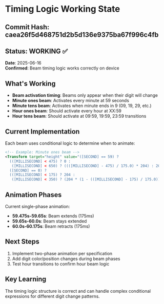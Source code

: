 # Timing Logic Working State

## Commit Hash: caea26f5d468751d2b5d136e9375ba67f996c4fb

## Status: WORKING ✅
**Date**: 2025-06-16  
**Confirmed**: Beam timing logic works correctly on device

## What's Working
- **Beam activation timing**: Beams only appear when their digit will change
- **Minute ones beam**: Activates every minute at 59 seconds
- **Minute tens beam**: Activates when minute ends in 9 (09, 19, 29, etc.)
- **Hour ones beam**: Should activate every hour at XX:59
- **Hour tens beam**: Should activate at 09:59, 19:59, 23:59 transitions

## Current Implementation
Each beam uses conditional logic to determine when to animate:
```xml
<!-- Example: Minute ones beam -->
<Transform target="height" value="([SECOND] == 59) ? 
  (([MILLISECOND] < 475) ? 0 : 
   ([MILLISECOND] < 650) ? ((([MILLISECOND] - 475) / 175.0) * 204) : 204) : 
  ([SECOND] == 0) ? 
  (([MILLISECOND] < 175) ? 204 : 
   ([MILLISECOND] < 350) ? (204 * (1 - (([MILLISECOND] - 175) / 175.0))) : 0) : 0" />
```

## Animation Phases
Current single-phase animation:
- **59.475s-59.65s**: Beam extends (175ms)
- **59.65s-60.0s**: Beam stays extended
- **60.0s-60.175s**: Beam retracts (175ms)

## Next Steps
1. Implement two-phase animation per specification
2. Add digit color/position changes during beam phases
3. Test hour transitions to confirm hour beam logic

## Key Learning
The timing logic structure is correct and can handle complex conditional expressions for different digit change patterns.